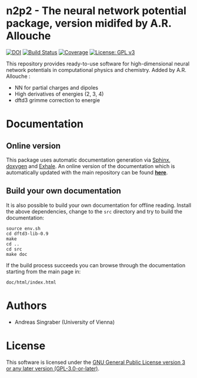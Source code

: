 n2p2 - The neural network potential package, version midifed by A.R. Allouche
=============================================================================

[![DOI](https://zenodo.org/badge/142296892.svg)](https://zenodo.org/badge/latestdoi/142296892)
[![Build Status](https://travis-ci.org/CompPhysVienna/n2p2.svg?branch=master)](https://travis-ci.org/CompPhysVienna/n2p2)
[![Coverage](https://codecov.io/gh/CompPhysVienna/n2p2/branch/master/graph/badge.svg)](https://codecov.io/gh/CompPhysVienna/n2p2)
[![License: GPL v3](https://img.shields.io/badge/License-GPLv3-blue.svg)](https://www.gnu.org/licenses/gpl-3.0)

This repository provides ready-to-use software for high-dimensional neural
network potentials in computational physics and chemistry.
Added by A.R. Allouche : 
 * NN for partial charges and dipoles
 * High derivatives of energies (2, 3, 4)
 * dftd3 grimme correction to energie

# Documentation

## Online version
This package uses automatic documentation generation via
[Sphinx](http://www.sphinx-doc.org), [doxygen](http://www.doxygen.nl/) and
[Exhale](https://github.com/svenevs/exhale). An online version of the
documentation which is automatically updated with the main repository can be
found [__here__](http://compphysvienna.github.io/n2p2).

## Build your own documentation
It is also possible to build your own documentation for offline reading.
Install the above dependencies, change to the `src` directory and try to build
the documentation:
```
source env.sh
cd dftd3-lib-0.9
make
cd ..
cd src
make doc
```
If the build process succeeds you can browse through the documentation starting
from the main page in:
```
doc/html/index.html
```

# Authors

 - Andreas Singraber (University of Vienna)

# License

This software is licensed under the [GNU General Public License version 3 or any later version (GPL-3.0-or-later)](https://www.gnu.org/licenses/gpl.txt).
